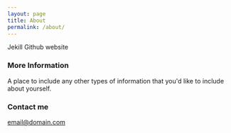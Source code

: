 ```yaml
---
layout: page
title: About
permalink: /about/
---
```


Jekill Github website 

### More Information

A place to include any other types of information that you'd like to include about yourself.

### Contact me

[email@domain.com](mailto:email@domain.com)
